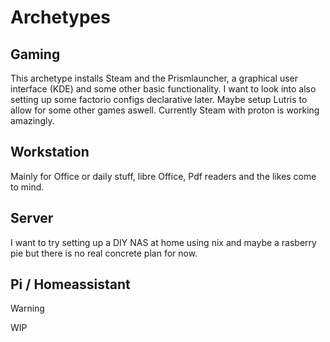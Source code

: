 # Archetypes

## Gaming

This archetype installs Steam and the Prismlauncher, a graphical user interface (KDE) and some other basic functionality.
I want to look into also setting up some factorio configs declarative later. Maybe setup Lutris to allow for some other games aswell.
Currently Steam with proton is working amazingly.

## Workstation

Mainly for Office or daily stuff, libre Office, Pdf readers and the likes come to mind.

## Server

I want to try setting up a DIY NAS at home using nix and maybe a rasberry pie but there is no real concrete plan for now.

## Pi / Homeassistant

> [!WARNING]
> WIP


